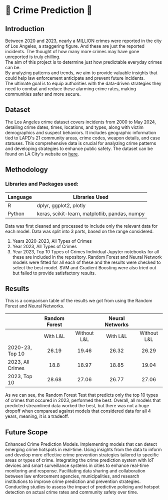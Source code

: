 # 👮 Crime Prediction 👮

## Introduction
Between 2020 and 2023, nearly a MILLION crimes were reported in the city of Los Angeles, a staggering figure. And these are just the reported incidents. The thought of how many more crimes may have gone unreported is truly chilling.  
The aim of this project is to determine just how predictable everyday crimes can be.  
By analyzing patterns and trends, we aim to provide valuable insights that could help law enforcement anticipate and prevent future incidents.  
The ultimate goal is to equip authorities with the data-driven strategies they need to combat and reduce these alarming crime rates, making communities safer and more secure.

## Dataset
The Los Angeles crime dataset covers incidents from 2000 to May 2024, detailing crime dates, times, locations, and types, along with victim demographics and suspect behaviors. 
It includes geographic information tied to LAPD's 21 community areas, crime codes, weapon details, and case statuses. This comprehensive data is crucial for analyzing crime patterns and developing strategies to enhance public safety.
The dataset can be found on LA City's website on <a href="https://data.lacity.org/Public-Safety/Crime-Data-from-2020-to-Present/2nrs-mtv8/data">here</a>.

## Methodology
### Libraries and Packages used: 
| Language | Libraries Used |
|----------|----------------|
| R        |dplyr, ggplot2, plotly                |
| Python   |keras, scikit-learn, matplotlib, pandas, numpy                |

Data was first cleaned and processed to include only the relevant data for each model.
Data was split into 3 parts, based on the range considered.
1. Years 2020-2023, All Types of Crimes
2. Year 2023, All Types of Crimes
3. Year 2023, Top 10 Types of Crimes
Individual Jupyter notebooks for all these are included in the repository.
Random Forest and Neural Network models were fitted for all each of these and the results were checked to select the  best model.
SVM and Gradient Boosting were also tried out but failed to provide satisfactory results.

## Results
This is a comparison table of the results we got from using the Random Forest and Neural Networks.

|                        | Random Forest                 || Neural Networks                 ||
|------------------------|:-------------:|:--------------:|:---------------:|:--------------:|
|                        | With L&L      | Without L&L    | With L&L        | Without L&L    |
| 2020-23, Top 10        | 26.19         | 19.46          | 26.32           | 26.29          |
| 2023, All Crimes       | 18.8          | 18.97          | 18.85           | 19.04          |
| 2023, Top 10           | 28.68         | 27.06          | 26.77           | 27.06          |

As we can see, the Random Forest Test that predicts only the top 10 types of crimes that occured in 2023, performed the best.
Overall, all models that predicted streamlined data worked the best, but there was not a huge dropoff when comparead against models that considered data for all 4 years, meaning, it is a tradeoff.

## Future Scope
Enhanced Crime Prediction Models.
Implementing models that can detect emerging crime hotspots in real-time.
Using insights from the data to inform and develop more effective crime prevention strategies tailored to specific areas or types of crime.
Integrating the crime prediction system with IoT devices and smart surveillance systems in cities to enhance real-time monitoring and response.
Facilitating data sharing and collaboration between law enforcement agencies, municipalities, and research institutions to improve crime prediction and prevention strategies.
Conducting studies to assess the impact of predictive policing and hotspot detection on actual crime rates and community safety over time.
